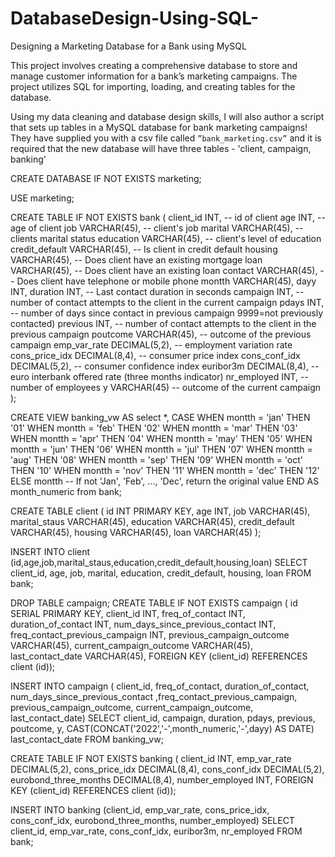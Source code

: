# DatabaseDesign-Using-SQL-
 Designing a Marketing Database for a Bank using MySQL

 This project involves creating a comprehensive database to store and manage customer information for a bank’s marketing campaigns. 
 The project utilizes SQL for importing, loading, and creating tables for the database.

Using my data cleaning and database design skills, I will also author a script that sets up tables in a MySQL database for bank marketing campaigns!
They have supplied you with a csv file called `”bank_marketing.csv”` 
and it is required that the new database will have three tables - 'client, campaign, banking'


CREATE DATABASE IF NOT EXISTS marketing;

USE marketing;

CREATE TABLE IF NOT EXISTS bank (
	client_id INT,                   -- id of client
 	age	 INT,                        -- age of client
    job	VARCHAR(45),               -- client's job
    marital VARCHAR(45),           -- clients marital status
	education VARCHAR(45),           -- client's level of education
	credit_default VARCHAR(45),      -- Is client in credit default
	housing VARCHAR(45),             -- Does client have an existing mortgage
	loan VARCHAR(45),                -- Does client have an existing loan
    contact VARCHAR(45),           -- Does client have telephone or mobile phone
    montth VARCHAR(45),
    dayy	INT,
    duration INT,                  -- Last contact duration in seconds
    campaign INT,                  -- number of contact attempts to the client in the current campaign
	pdays	INT,                       -- number of days  since contact in previous campaign 9999=not previously contacted)
    previous INT,                  -- number of contact attempts to the client in the previous campaign
	poutcome VARCHAR(45),            -- outcome of the previous campaign
    emp_var_rate DECIMAL(5,2),     -- employment variation rate
    cons_price_idx DECIMAL(8,4),   -- consumer price index
	cons_conf_idx DECIMAL(5,2),      -- consumer confidence index
	euribor3m DECIMAL(8,4),          -- euro interbank offered rate (three months indicator)
	nr_employed	INT,                 -- number of employees
    y VARCHAR(45)                  -- outcome of the current campaign
    );

CREATE VIEW banking_vw AS
	select *,
    CASE
        WHEN montth = 'jan' THEN '01'
        WHEN montth = 'feb' THEN '02'
        WHEN montth = 'mar' THEN '03'
        WHEN montth = 'apr' THEN '04'
        WHEN montth = 'may' THEN '05'
        WHEN montth = 'jun' THEN '06'
        WHEN montth = 'jul' THEN '07'
        WHEN montth = 'aug' THEN '08'
        WHEN montth = 'sep' THEN '09'
        WHEN montth = 'oct' THEN '10'
        WHEN montth = 'nov' THEN '11'
        WHEN montth = 'dec' THEN '12'
        ELSE montth  -- If not 'Jan', 'Feb', ..., 'Dec', return the original value
    END AS month_numeric
	from bank;

CREATE TABLE client (
	id INT PRIMARY KEY,
 	age	 INT,
    job	VARCHAR(45),
    marital_staus VARCHAR(45),
	education VARCHAR(45),
	credit_default VARCHAR(45),
	housing VARCHAR(45),
	loan VARCHAR(45)
    );

INSERT INTO client (id,age,job,marital_staus,education,credit_default,housing,loan)
	SELECT
    client_id,
    age,
    job,
    marital,
    education,
    credit_default,
    housing,
    loan
    FROM bank;

DROP TABLE campaign;
CREATE TABLE IF NOT EXISTS campaign (
	id SERIAL PRIMARY KEY,
    client_id INT,
    freq_of_contact INT,
    duration_of_contact  INT,
	num_days_since_previous_contact INT,
    freq_contact_previous_campaign INT,
	previous_campaign_outcome VARCHAR(45),
	current_campaign_outcome VARCHAR(45),
	last_contact_date VARCHAR(45),
    FOREIGN KEY  (client_id) REFERENCES client (id));

INSERT INTO campaign ( client_id, freq_of_contact, duration_of_contact, 
						num_days_since_previous_contact ,freq_contact_previous_campaign, 
                        previous_campaign_outcome, current_campaign_outcome, last_contact_date)
	SELECT
    client_id,
    campaign,
    duration,
	pdays,
    previous,
	poutcome, 
    y,
    CAST(CONCAT('2022','-',month_numeric,'-',dayy) AS DATE) last_contact_date
    FROM banking_vw;
    
CREATE TABLE IF NOT EXISTS banking (
    client_id INT,
    emp_var_rate DECIMAL(5,2),
    cons_price_idx DECIMAL(8,4),
	cons_conf_idx DECIMAL(5,2),
	eurobond_three_months DECIMAL(8,4),
	number_employed	INT,
    FOREIGN KEY  (client_id) REFERENCES client (id));

INSERT INTO banking (client_id, emp_var_rate, cons_price_idx, cons_conf_idx, eurobond_three_months, number_employed)
	SELECT
    client_id, 
    emp_var_rate, 
    cons_conf_idx,
    euribor3m, 
    nr_employed
    FROM bank;
